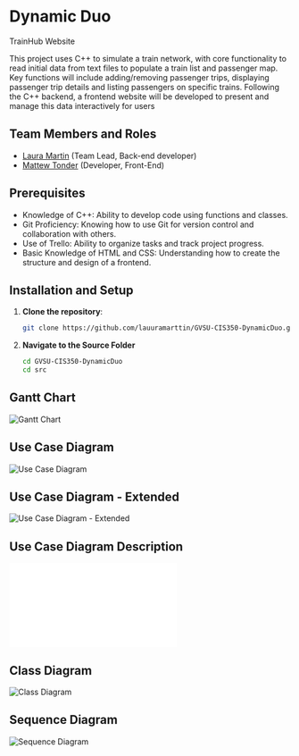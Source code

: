 # Dynamic Duo

TrainHub Website

This project uses C++ to simulate a train network, with core functionality to read initial data from text files to populate a train list and passenger map. Key functions will include adding/removing passenger trips, displaying passenger trip details and listing passengers on specific trains. Following the C++ backend, a frontend website will be developed to present and manage this data interactively for users

## Team Members and Roles

* [Laura Martin](https://github.com/lauuramarttin/CIS350-HW2-Martin.git) (Team Lead, Back-end developer)
* [Mattew Tonder](https://github.com/mattonder/mattonder-CIS350-HW2-Tonder.git) (Developer, Front-End) 

## Prerequisites

- Knowledge of C++: Ability to develop code using functions and classes.
- Git Proficiency: Knowing how to use Git for version control and collaboration with others.
- Use of Trello: Ability to organize tasks and track project progress.
- Basic Knowledge of HTML and CSS: Understanding how to create the structure and design of a frontend.

## Installation and Setup
1. **Clone the repository**:
   
   ```bash
   git clone https://github.com/lauuramarttin/GVSU-CIS350-DynamicDuo.git

2. **Navigate to the Source Folder**
   ```bash
   cd GVSU-CIS350-DynamicDuo
   cd src

## Gantt Chart
![Gantt Chart](artifacts/CIS350_GanttChart.png)

## Use Case Diagram
![Use Case Diagram](artifacts/Usecase_TrainHub.png)

## Use Case Diagram - Extended
![Use Case Diagram - Extended](artifacts/Usecasex_TrainHub.png)

## Use Case Diagram Description
![Use Case Description](artifacts/UseCaseDescription.md)

## Class Diagram
![Class Diagram](artifacts/ClassDiagram.png)

## Sequence Diagram
![Sequence Diagram](artifacts/Sequence_TrainHub.png)
